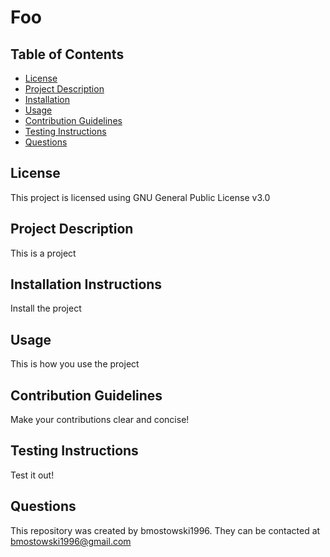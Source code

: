 # Foo

## Table of Contents 

- [License](#license)
- [Project Description](#Project-Description)
- [Installation](#Installation-Instructions)
- [Usage](#usage)
- [Contribution Guidelines](#contribution-guidelines)
- [Testing Instructions](#testing-instructions)
- [Questions](#questions)

## License 
This project is licensed using GNU General Public License v3.0

## Project Description 
This is a project

## Installation Instructions 
Install the project

## Usage 
This is how you use the project

## Contribution Guidelines 
Make your contributions clear and concise!

## Testing Instructions 
Test it out!

## Questions 
This repository was created by bmostowski1996.
They can be contacted at bmostowski1996@gmail.com